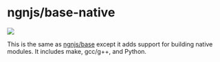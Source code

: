# ngnjs/base-native

[![](https://badge.imagelayers.io/ngnjs/base:latest.svg)](https://imagelayers.io/?images=ngnjs/base:latest 'NGN Base')

This is the same as [ngnjs/base](https://github.com/ngnjs/docker-ngn-base) except
it adds support for building native modules. It includes make, gcc/g++, and Python.
